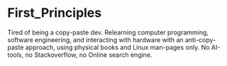 # First_Principles
Tired of being a copy-paste dev. Relearning computer programming, software engineering, and interacting with hardware with an anti-copy-paste approach, using physical books and Linux man-pages only. No AI-tools, no Stackoverflow, no Online search engine.
